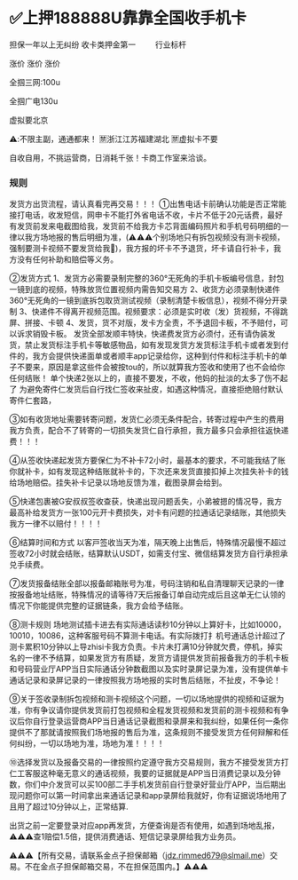 # ✅上押188888U靠靠全国收手机卡

担保一年以上无纠纷
收卡类押金第一
        行业标杆

涨价 涨价 涨价

全掴三网:100u

全掴广电130u

虚拟要北京

⚠️:不限主副，通通都来！
🈲浙江江苏福建湖北
🈲虚拟卡不要

自收自用，不挑运营商，日消耗千张！卡商工作室来洽谈。


### 规则 

发货方出货流程，请认真看完再交易！！！
①出售电话卡前确认功能是否正常能接打电话，收发短信，网申卡不能打外省电话不收，卡片不低于20元话费，最好有发货前发来电截图给我，发货前不给我方卡芯背面编码照片和手机号码明细的一律以我方场地报的售后明细为准，(⚠️⚠️⚠️个别场地只有拆包视频没有测卡视频，强制要测卡视频不要发货给我🚫)，我方报的坏卡不予退货，坏卡请自行补卡，我方没有任何补助和赔偿等义务。

②发货方式
1、发货方必需要录制完整的360°无死角的手机卡板编号信息，封包一镜到底的视频，特殊放货位置视频内需告知交易方
2、收货方必须录制快递件360°无死角的一镜到底拆包取货测试视频（录制清楚卡板信息），视频不得分开录制
3、快递件不得离开视频范围。视频要求：必须是实时收（发）货视频，不得跳屏、拼接、卡顿
4、发货，货不对版，发卡方全责，不予退回卡板，不予赔付，可以诉求销毁卡板。
发货全部发顺丰特快，快递费发货方必须付，还有请伪装发货，禁止发货标注手机卡等敏感物品，如有发现发货方发货标注手机卡或者发到付件的，我方会提供快递面单或者顺丰app记录给你，这种到付件和标注手机卡的单子不要来，原因是拿这些件会被按tou的，所以就算我方签收和使用了也不会给你任何结账！
单个快递2张以上的，直接不要发，不收，他妈的扯淡的太多了伤不起了
为避免寄件仁发货后自行找仁签收来扯皮，如遇这种情况，直接拒绝赔付默认寄件仁套路，

③如有收货地址需要转寄问题，发货仁必须无条件配合，转寄过程中产生的费用我方负责，配合不了转寄的一切损失发货仁自行承担，我方最多只会承担往返快递费！！！

④从签收快递起发货方要保仁为不补卡72小时，最基本的要求，不可能我结了账你就补卡，如有发现这种结账就补卡的，下次还来发货直接扣掉上次挂失补卡的钱给场地赔偿。挂失补卡记录以场地反馈为准，截图录屏会给到。

⑤快递包裹被G安叔叔签收查获，快递出现问题丢失，小弟被摁的情况导，我方最高补给发货方一张100元开卡费损失，对卡有问题的拉通话记录结账，其他损失我方一律不以赔付！！！！

⑥结算时间和方式
以客戸签收当天为准，隔天晚上出售后，特殊情况最慢不超过签收72小时就会结账，结算默认USDT，如需支付宝、微信结算发货方自行承担承兑手续费。

⑦发货报备结账全部以报备邮箱账号为准，号码注销和私自清理聊天记录的一律按报备地址结账，特殊情况的请等待7天后报备订单自动完成后且这单无仁认领的情况下你能提供完整的证据链条，我方会给予结账。

⑧测卡规则
场地测试插卡进去有实际通话读秒10分钟以上算好卡，比如10000，10010，10086，这种客服号码不算测卡电话。有实际拨打扌机号通话总计超过了测卡累积10分钟以上导zhisi卡我方负责。卡片未打满10分钟就欠费，停机，掉实名的一律不予结算，如果发货方有质疑，发货方请提供发货前报备我方的手机卡板和号码营业厅APP当日实际通话分钟数截图以及实时录屏记录为准，没有提供单卡通话记录和录屏记录的一律按照我方场地报的实时售后结账，不扯皮，不争论！

⑨关于签收录制拆包视频和测卡视频这个问题，一切以场地提供的视频和证据为准，你有争议请你提供发货前打包视频和全程发货视频和发货前的测卡视频和有争议后你自行登录运营商APP当日通话记录截图和录屏来和我纠纷，如果任何一条你提供不了那就请按照我们场地报的售后为准，这条规则不接受发货方任何辩解和任何纠纷，一切以场地为准，场地为准！！！！

⑩选择发货以及报备交易的一律按照约定遵守我方交易规则，我方不接受发货方打仁工客服这种毫无意义的通话视频，我要的证据就是APP当日消费记录以及分钟数，你们中介发货可以买100部二手手机发货前自行登录好营业厅APP，当后期出现问题你可以第一时间拿出来通话记录和app录屏给我就好，你有证据说场地用了且用了超过10分钟以上，正常结算.


出货之前一定要登录对应app再发货，方便查询是否有使用，如遇到场地乱报，⚠️⚠️⚠️查1赔偿1.5倍，提供消费通话、短信记录录屏给我方业务员。


⚠️⚠️⚠️【所有交易，请联系金点子担保邮箱（jdz.rimmed679@slmail.me）交易。不在金点子担保邮箱交易，不在担保范围内。】⚠️⚠️⚠️
